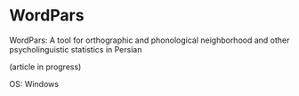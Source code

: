 # WordPars
WordPars: A tool for orthographic and phonological neighborhood and other psycholinguistic statistics in Persian

(article in progress)

OS: Windows
